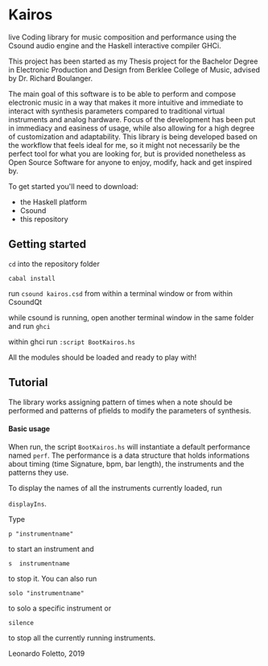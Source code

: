 # Kairos

live Coding library for music composition and performance using the Csound audio engine and the Haskell interactive compiler GHCi.

This project has been started as my Thesis project for the Bachelor Degree in Electronic Production and Design from Berklee College of Music, advised by Dr. Richard Boulanger.

The main goal of this software is to be able to perform and compose electronic music in a way that makes it more intuitive and immediate to interact with synthesis parameters compared to traditional virtual instruments and analog hardware. Focus of the development has been put in immediacy and easiness of usage, while also allowing for a high degree of customization and adaptability. This library is being developed based on the workflow that feels ideal for me, so it might not necessarily be the perfect tool for what you are looking for, but is provided nonetheless as Open Source Software for anyone to enjoy, modify, hack and get inspired by.

To get started you'll need to download:
- the Haskell platform
- Csound
- this repository

## Getting started


`cd` into the repository folder

`cabal install`

run `csound kairos.csd` from within a terminal window or from within CsoundQt

while csound is running, open another terminal window in the same folder and run `ghci`

within ghci run `:script BootKairos.hs`

All the modules should be loaded and ready to play with!

## Tutorial


The library works assigning pattern of times when a note should be performed and patterns of pfields to modify the parameters of synthesis.

#### Basic usage

When run, the script `BootKairos.hs` will instantiate a default performance named `perf`.
The performance is a data structure  that holds informations  about timing (time Signature, bpm, bar length), the instruments and the patterns they use.

To display the names of all the instruments currently loaded, run

`displayIns`.

Type

`p "instrumentname"`

to start an instrument and

`s  instrumentname`

to stop it.  You can also run

`solo "instrumentname"`

to solo a specific instrument or

`silence`

to stop all the currently running instruments.



Leonardo Foletto, 2019
